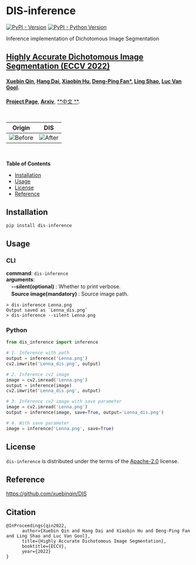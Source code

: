 # DIS-inference

[![PyPI - Version](https://img.shields.io/pypi/v/dis-inference.svg)](https://pypi.org/project/dis-inference)
[![PyPI - Python Version](https://img.shields.io/pypi/pyversions/dis-inference.svg)](https://pypi.org/project/dis-inference)

Inference implementation of Dichotomous Image Segmentation

## [Highly Accurate Dichotomous Image Segmentation (ECCV 2022)](https://arxiv.org/pdf/2203.03041.pdf)

#### [Xuebin Qin](https://xuebinqin.github.io/), [Hang Dai](https://scholar.google.co.uk/citations?user=6yvjpQQAAAAJ&hl=en), [Xiaobin Hu](https://scholar.google.de/citations?user=3lMuodUAAAAJ&hl=en), [Deng-Ping Fan*](https://dengpingfan.github.io/), [Ling Shao](https://scholar.google.com/citations?user=z84rLjoAAAAJ&hl=en), [Luc Van Gool](https://scholar.google.com/citations?user=TwMib_QAAAAJ&hl=en).

[**Project Page**](https://xuebinqin.github.io/dis/index.html), [**Arxiv**](https://arxiv.org/pdf/2203.03041.pdf), [**中文
**](https://github.com/xuebinqin/xuebinqin.github.io/blob/main/ECCV2022_DIS_Chinese.pdf).

<br>

| Origin                                                                                   | DIS                                                                                         |
|------------------------------------------------------------------------------------------|---------------------------------------------------------------------------------------------|
| ![Before](https://github.com/dh031200/DIS-inference/blob/main/assets/Lenna.png?raw=true) | ![After](https://github.com/dh031200/DIS-inference/blob/main/assets/Lenna_dis.png?raw=true) |

<br>

**Table of Contents**

- [Installation](#installation)
- [Usage](#usage)
- [License](#license)
- [Reference](#reference)

## Installation

```console
pip install dis-inference
```

## Usage

### CLI

**command**:  `dis-inference`    
**arguments**:    
　**--silent(optional)** : Whether to print verbose.    
　**Source image(mandatory)** : Source image path.    

```console
> dis-inference Lenna.png
Output saved as `Lenna_dis.png`
> dis-inference --silent Lenna.png
```

### Python

```python
from dis_inference import inference

# 1. Inference with path
output = inference('Lenna.png')
cv2.imwrite('Lenna_dis.png', output)

# 2. Inference cv2 image
image = cv2.imread('Lenna.png')
output = inference(image)
cv2.imwrite('Lenna_dis.png', output)

# 3. Inference cv2 image with save parameter
image = cv2.imread('Lenna.png')
output = inference(image, save=True, output='Lenna_dis.png')

# 4. With save parameter
image = inference('Lenna.png', save=True)
```

## License

`dis-inference` is distributed under the terms of the [Apache-2.0](https://spdx.org/licenses/Apache-2.0.html)
license.

## Reference

https://github.com/xuebinqin/DIS

## Citation

```
@InProceedings{qin2022,
      author={Xuebin Qin and Hang Dai and Xiaobin Hu and Deng-Ping Fan and Ling Shao and Luc Van Gool},
      title={Highly Accurate Dichotomous Image Segmentation},
      booktitle={ECCV},
      year={2022}
}
```
